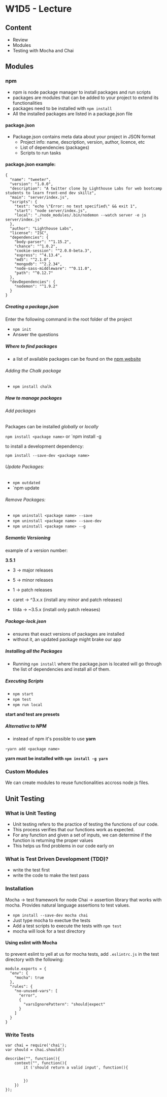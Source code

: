 # W1D5 - Lecture

## Content

- Review
- Modules
- Testing with Mocha and Chai

## Modules

### npm

- npm is node package manager to install packages and run scripts
- packages are modules that can be added to your project to extend its functionalities
- packages need to be installed with `npm install`
- All the installed packages are listed in a package.json file

#### package.json

- Package.json contains meta data about your project in JSON format
  - Project info: name, description, version, author, licence, etc
  - List of dependencies (packages)
  - Scripts to run tasks

#### package.json example:

```
{
  "name": "tweeter",
  "version": "1.0.0",
  "description": "A twitter clone by Lighthouse Labs for web bootcamp students to learn front-end dev skillz",
  "main": "server/index.js",
  "scripts": {
    "test": "echo \"Error: no test specified\" && exit 1",
    "start": "node server/index.js",
    "local": "./node_modules/.bin/nodemon --watch server -e js server/index.js"
  },
  "author": "Lighthouse Labs",
  "license": "ISC",
  "dependencies": {
    "body-parser": "^1.15.2",
    "chance": "^1.0.2",
    "cookie-session": "^2.0.0-beta.3",
    "express": "^4.13.4",
    "md5": "^2.1.0",
    "mongodb": "^2.2.34",
    "node-sass-middleware": "^0.11.0",
    "path": "^0.12.7"
  },
  "devDependencies": {
    "nodemon": "^1.9.2"
  }
}
```

##### Creating a package.json

Enter the following command in the root folder of the project

- `npm init`
- Answer the questions

##### Where to find packages

- a list of available packages can be found on the [npm website](https://www.npmjs.com/)

###### Adding the Chalk package

- `npm install chalk`

##### How to manage packages

###### Add packages

Packages can be installed _globally_ or _locally_

`npm install <package name>`
or
`npm install -g <package name>

to install a development dependency:

`npm install --save-dev <package name>`

###### Update Packages:

- `npm outdated`
- `npm update <package name>

###### Remove Packages:

- `npm uninstall <package name> --save`
- `npm uninstall <package name> --save-dev`
- `npm uninstall <package name> --g`

##### Semantic Versioning

example of a version number:

**3.5.1**

- 3 -> major releases
- 5 -> minor releases
- 1 -> patch releases

- caret -> ^3.x.x (install any minor and patch releases)
- tilda -> ~3.5.x (install only patch releases)

##### Package-lock.json

- ensures that exact versions of packages are installed
- without it, an updated package might brake our app

##### Installing all the Packages

- Running `npm install` where the package.json is located will go through the list of dependencies and install all of them.

##### Executing Scripts

- `npm start`
- `npm test`
- `npm run local`

**start and test are presets**

##### Alternative to NPM

- instead of npm it's possible to use **yarn**

-`yarn add <package name>`

**yarn must be installed with `npm install -g yarn`**

### Custom Modules

We can create modules to reuse functionalities accross node js files.

## Unit Testing

### What is Unit Testing

- Unit testing refers to the practice of testing the functions of our code.
- This process verifies that our functions work as expected.
- For any function and given a set of inputs, we can determine if the function is returning the proper values
- This helps us find problems in our code early on

### What is Test Driven Development (TDD)?

- write the test first
- write the code to make the test pass

### Installation

Mocha -> test framework for node
Chai -> assertion library that works with mocha. Provides natural language assertions to test values.

- `npm install --save-dev mocha chai`
- Just type mocha to exectue the tests
- Add a test scripts to execute the tests with `npm test`
- mocha will look for a test directory

#### Using eslint with Mocha

to prevent eslint to yell at us for mocha tests, add `.eslintrc.js` in the test directory with the following:

```
module.exports = {
  "env": {
    "mocha": true
  },
  "rules": {
    "no-unused-vars": [
      "error",
      {
        "varsIgnorePattern": "should|expect"
      }
    ]
  }
}
```

### Write Tests

```
var chai = require('chai');
var should = chai.should()

describe("", function(){
    context("", function(){
        it ('should return a valid input', function(){


        })
    })
});

```